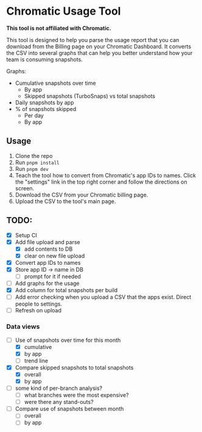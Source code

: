 # Chromatic Usage Tool

**This tool is not affiliated with Chromatic.**

This tool is designed to help you parse the usage report that you can download from the Billing page on your Chromatic Dashboard. It converts the CSV into several graphs that can help you better understand how your team is consuming snapshots.

Graphs:

- Cumulative snapshots over time
  - By app
  - Skipped snapshots (TurboSnaps) vs total snapshots
- Daily snapshots by app
- % of snapshots skipped
  - Per day
  - By app

## Usage

1. Clone the repo
1. Run `pnpm install`
1. Run `pnpm dev`
1. Teach the tool how to convert from Chromatic's app IDs to names. Click the "settings" link in the top right corner and follow the directions on screen.
1. Download the CSV from your Chromatic billing page.
1. Upload the CSV to the tool's main page.

## TODO:

- [x] Setup CI
- [x] Add file upload and parse
  - [x] add contents to DB
  - [x] clear on new file upload
- [x] Convert app IDs to names
- [x] Store app ID -> name in DB
  - [ ] prompt for it if needed
- [ ] Add graphs for the usage
- [x] Add column for total snapshots per build
- [ ] Add error checking when you upload a CSV that the apps exist. Direct people to settings.
- [ ] Refresh on upload

### Data views

- [ ] Use of snapshots over time for this month
  - [x] cumulative
  - [x] by app
  - [ ] trend line
- [x] Compare skipped snapshots to total snapshots
  - [x] overall
  - [x] by app
- [ ] some kind of per-branch analysis?
  - [ ] what branches were the most expensive?
  - [ ] were there any stand-outs?
- [ ] Compare use of snapshots between month
  - [ ] overall
  - [ ] by app
